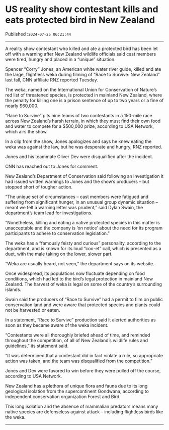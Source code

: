 # US reality show contestant kills and eats protected bird in New Zealand

Published :`2024-07-25 06:21:44`

---

A reality show contestant who killed and ate a protected bird has been let off with a warning after New Zealand wildlife officials said cast members were tired, hungry and placed in a “unique” situation.

Spencer “Corry” Jones, an American white water river guide, killed and ate the large, flightless weka during filming of “Race to Survive: New Zealand” last fall, CNN affiliate RNZ reported Tuesday.

The weka, named on the International Union for Conservation of Nature’s red list of threatened species, is protected in mainland New Zealand, where the penalty for killing one is a prison sentence of up to two years or a fine of nearly $60,000.

“Race to Survive” pits nine teams of two contestants in a 150-mile race across New Zealand’s harsh terrain, in which they must find their own food and water to compete for a $500,000 prize, according to USA Network, which airs the show.

In a clip from the show, Jones apologizes and says he knew eating the weka was against the law, but he was desperate and hungry, RNZ reported.

Jones and his teammate Oliver Dev were disqualified after the incident.

CNN has reached out to Jones for comment.

New Zealand’s Department of Conservation said following an investigation it had issued written warnings to Jones and the show’s producers – but stopped short of tougher action.

“The unique set of circumstances – cast members were fatigued and suffering from significant hunger, in an unusual group dynamic situation – meant we felt a warning letter was prudent,” said Dylan Swain, the department’s team lead for investigations.

“Nonetheless, killing and eating a native protected species in this matter is unacceptable and the company is ‘on notice’ about the need for its program participants to adhere to conservation legislation.”

The weka has a “famously feisty and curious” personality, according to the department, and is known for its loud “coo-et” call, which is presented as a duet, with the male taking on the lower, slower part.

“Weka are usually heard, not seen,” the department says on its website.

Once widespread, its populations now fluctuate depending on food conditions, which had led to the bird’s legal protection in mainland New Zealand. The harvest of weka is legal on some of the country’s surrounding islands.

Swain said the producers of “Race to Survive” had a permit to film on public conservation land and were aware that protected species and plants could not be harvested or eaten.

In a statement, “Race to Survive” production said it alerted authorities as soon as they became aware of the weka incident.

“Contestants were all thoroughly briefed ahead of time, and reminded throughout the competition, of all of New Zealand’s wildlife rules and guidelines,” its statement said.

“It was determined that a contestant did in fact violate a rule, so appropriate action was taken, and the team was disqualified from the competition.”

Jones and Dev were favored to win before they were pulled off the course, according to USA Network.

New Zealand has a plethora of unique flora and fauna due to its long geological isolation from the supercontinent Gondwana, according to independent conservation organization Forest and Bird.

This long isolation and the absence of mammalian predators means many native species are defenseless against attack – including flightless birds like the weka.

---

